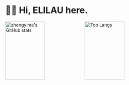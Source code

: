 # 👋🏻 Hi, ELILAU here.

<!-- * 🎓 Communications Engineering Master Candidate at [🏫 NCU](https://www.ncu.edu.cn/) -->
<!-- - 🔭 Currently Working on EEG Signal Processing and Emotion Recognition -->

<img src="https://github-readme-stats-one-bice.vercel.app/api?username=elilau755&show_icons=true&include_all_commits=true&role=OWNER,ORGANIZATION_MEMBER" alt="zhengyima's GitHub stats" height="185px" width="50%" /><img src="https://github-readme-stats-one-bice.vercel.app/api/top-langs/?username=elilau755&layout=compact&langs_count=8&include_all_commits=true&role=OWNER,ORGANIZATION_MEMBER" alt="Top Langs" height="185px" width="50%" />

<!-- [![Anurag's GitHub stats](https://github-readme-stats.vercel.app/api?username=elilau755)](https://github.com/anuraghazra/github-readme-stats) -->

<!--
**elilau755/elilau755** is a ✨ _special_ ✨ repository because its `README.md` (this file) appears on your GitHub profile.

Here are some ideas to get you started:

- 🔭 I’m currently working on ...
- 🌱 I’m currently learning ...
- 👯 I’m looking to collaborate on ...
- 🤔 I’m looking for help with ...
- 💬 Ask me about ...
- 📫 How to reach me: ...
- 😄 Pronouns: ...
- ⚡ Fun fact: ...
-->
